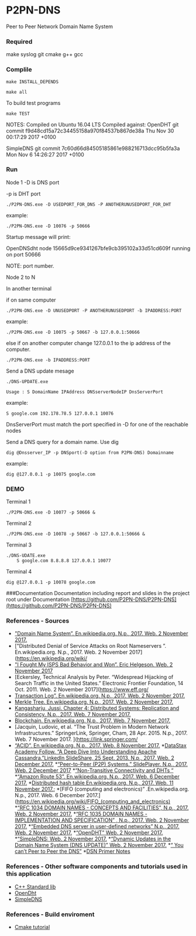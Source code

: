 # P2PN-DNS
Peer to Peer Network Domain Name System
### Required 
make 
syslog
git 
cmake
g++
gcc

### Complile 

	make INSTALL_DEPENDS

	make all 

To build test programs 

	make TEST

NOTES:
Compiled on Ubuntu 16.04 LTS
Compiled against:
OpenDHT git commit f9d48cd15a72c34455158a970f84537b867de38a Thu Nov 30 00:17:29 2017 +0100

SimpleDNS git commit 7c60d66d84505185861e988216713dcc95b5fa3a Mon Nov 6 14:26:27 2017 +0100

### Run

Node 1 
-D is DNS port 

-p is DHT port

	./P2PN-DNS.exe -D USEDPORT_FOR_DNS -P ANOTHERUNUSEDPORT_FOR_DHT

example:

	./P2PN-DNS.exe -D 10076 -p 50666

Startup message will print: 

OpenDNSdht node 15665d9ce9341267bfe9cb395102a33d51cd609f running on port 50666

NOTE: port number.

Node 2 to N

In another terminal 

if on same computer

	./P2PN-DNS.exe -D UNUSEDPORT -P ANOTHERUNUSEDPORT -b IPADDRESS:PORT

example:

	./P2PN-DNS.exe -D 10075 -p 50667 -b 127.0.0.1:50666

else if on another computer change 127.0.0.1 to the ip address of the computer. 

	./P2PN-DNS.exe -b IPADDRESS:PORT

Send a DNS update mesage 

	./DNS-UPDATE.exe 

	Usage : S DomainName IPAddress DNSserverNodeIP DnsServerPort
example:

	S google.com 192.178.78.5 127.0.0.1 10076

DnsServerPort must match the port specified in -D for one of the reachable nodes

Send a DNS query for a domain name. Use dig

	dig @Dnsserver_IP -p DNSport(-D option from P2PN-DNS) Domainname 

example:  

	dig @127.0.0.1 -p 10075 google.com

### DEMO 
Terminal 1

	./P2PN-DNS.exe -D 10077 -p 50666 &
Terminal 2

	./P2PN-DNS.exe -D 10078 -p 50667 -b 127.0.0.1:50666 &

Terminal 3

	./DNS-UDATE.exe 
		S google.com 8.8.8.8 127.0.0.1 10077

Terminal 4

	dig @127.0.0.1 -p 10078 google.com

###Documentation 
Documentation including report and slides in the project root under Documentation
[https://github.com/P2PN-DNS/P2PN-DNS](https://github.com/P2PN-DNS/P2PN-DNS)

### References - Sources
* ["Domain Name System”. En.wikipedia.org. N.p., 2017. Web. 2 November 2017.](https://en.wikipedia.org/wiki/Domain_Name_System)
* ["Distributed Denial of Service Attacks on Root Nameservers ”. En.wikipedia.org. N.p., 2017. Web. 2 November 2017](https://en.wikipedia.org/wiki/
* ["I Fought My ISPS Bad Behavior and Won”. Eric Helgeson. Web. 2 November 2017](https://erichelgeson.github.io/blog/2013/12/31/i-fought-my-isps-bad-behavior-and-won/)
* [Eckersley, Technical Analysis by Peter. “Widespread Hijacking of Search Traffic in the United States.” Electronic Frontier Foundation, 14 Oct. 2011. Web. 2 November 2017](https://www.eff.org/
* [Transaction Log”. En.wikipedia.org. N.p., 2017. Web. 2 November 2017.](https://en.wikipedia.org/wiki/Transaction_log)
* [Merkle Tree. En.wikipedia.org. N.p., 2017. Web. 2 November 2017.](https://en.wikipedia.org/wiki/Merkle_tree)
* [Kangasharju, Jussi. Chapter 4: Distributed Systems: Replication and Consistency. N.p., 2017. Web. 7 November 2017.](https://www.cs.helsinki.fi/webfm_send/1256)
* [Blockchain. En.wikipedia.org. N.p., 2017. Web. 7 November 2017.](https://en.wikipedia.org/wiki/Blockchain)
* [Jacquin, Ludovic, et al. “The Trust Problem in Modern Network Infrastructures.” SpringerLink, Springer, Cham, 28 Apr. 2015. N.p., 2017. Web. 7 November 2017. ](https://link.springer.com/
* [“ACID”. En.wikipedia.org. N.p., 2017. Web. 8 November 2017.](https://en.wikipedia.org/wiki/Acid)
*[DataStax Academy Follow. “A Deep Dive Into Understanding Apache Cassandra.”LinkedIn SlideShare, 25 Sept. 2013. N.p., 2017. Web. 2 December 2017.](https://www.slideshare.net/planetcassandra/a-deep-dive-into-understanding-apache-cassandra)
*[“Peer-to-Peer (P2P) Systems.” SlidePlayer. N.p., 2017. Web. 2 December 2017](http://slideplayer.com/slide/4168557/)
*[“Non-Transitive Connectivity and DHTs “](https://www.usenix.org/legacy/events/worlds05/tech/full_papers/freedman/freedman_html/index.html)
*[“Amazon Route 53”. En.wikipedia.org. N.p., 2017. Web. 6 December 2017.](https://en.wikipedia.org/wiki/Amazon_Route_53)
*[Distributed hash table En.wikipedia.org. N.p., 2017. Web. 11 November 2017.](https://en.wikipedia.org/wiki/Distributed_hash_table);
*[FIFO (computing and electronics)” .En.wikipedia.org. N.p., 2017. Web. 6 December 2017.](https://en.wikipedia.org/wiki/FIFO_(computing_and_electronics)    
*[“RFC 1034  DOMAIN NAMES - CONCEPTS AND FACILITIES”, N.p., 2017. Web. 2 November 2017.](https://www.ietf.org/rfc/rfc1034.txt)
*[“RFC 1035 DOMAIN NAMES - IMPLEMENTATION AND SPECIFICATION” , N.p., 2017. Web. 2 November 2017.](https://www.ietf.org/rfc/rfc1035.txt)
*[“Embedded DNS server in user-defined networks” N.p., 2017. Web. 2 November 2017.](https://docs.docker.com/engine/userguide/networking/configure-dns/)
*[“OpenDHT”   Web. 2 November 2017.](https://github.com/savoirfairelinux/opendht)
*[“SimpleDNS: Web. 2 November 2017.](https://github.com/mwarning/SimpleDNS)
*[“Dynamic Updates in the Domain Name System (DNS UPDATE)” Web. 2 November 2017.](https://tools.ietf.org/html/rfc2136)
*[“ You can’t Peer to Peer the DNS”](https://nohats.ca/wordpress/blog/2012/04/09/you-cant-p2p-the-dns-and-have-it-too/)
*[DSN Primer Notes](http://www.cs.duke.edu/courses/fall16/compsci356/DNS/DNS-primer.pdf)

### References - Other software components and tutorials used in this application
* [C++ Standard lib]()
* [OpenDht](https://github.com/savoirfairelinux/opendht)
* [SimpleDNS](https://github.com/mwarning/SimpleDNS)

### References - Build enviroment 
* [Cmake tutorial](http://derekmolloy.ie/hello-world-introductions-to-cmake/)
